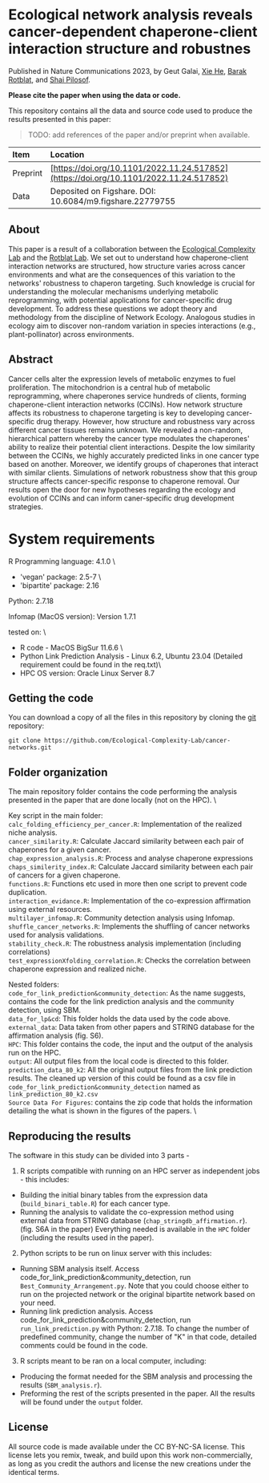 
# Ecological network analysis reveals cancer-dependent chaperone-client interaction structure and robustnes
Published in Nature Communications 2023, by Geut Galai, [Xie He](https://sites.google.com/view/xie-he/about-me), [Barak Rotblat](https://barakrotblat.wixsite.com/rotblatlab),
and [Shai Pilosof](https://lifewp.bgu.ac.il/wp/pilos/).

**Please cite the paper when using the data or code.**

This repository contains all the data and source code used to produce the results
presented in this paper:

> TODO: add references of the paper and/or preprint when available.

|Item  | Location |
|:-|:-----|
| Preprint | [https://doi.org/10.1101/2022.11.24.517852](https://doi.org/10.1101/2022.11.24.517852) |
| Data | Deposited on Figshare. DOI: 10.6084/m9.figshare.22779755 |

## About

This paper is a result of a collaboration between the [Ecological Complexity Lab](https://lifewp.bgu.ac.il/wp/pilos/) and the [Rotblat Lab](https://barakrotblat.wixsite.com/rotblatlab). We set out to understand how chaperone-client interaction networks are structured, how structure varies across cancer environments and what are the consequences of this variation to the networks' robustness to chaperon targeting. Such knowledge is crucial for understanding the molecular mechanisms underlying metabolic reprogramming, with potential applications for cancer-specific drug development. To address these questions we adopt theory and methodology from the discipline of Network Ecology. Analogous studies in ecology aim to discover non-random variation in species interactions (e.g., plant-pollinator) across environments.


## Abstract

Cancer cells alter the expression levels of metabolic enzymes to fuel proliferation. The mitochondrion is a central hub of metabolic reprogramming, where chaperones service hundreds of clients, forming chaperone-client interaction networks (CCINs). How network structure affects its robustness to chaperone targeting is key to developing cancer-specific drug therapy. However, how structure and robustness vary across different cancer tissues remains unknown. We revealed a non-random, hierarchical pattern whereby the cancer type modulates the chaperones' ability to realize their potential client interactions. Despite the low similarity between the CCINs, we highly accurately predicted links in one cancer type based on another. Moreover, we identify groups of chaperones that interact with similar clients. Simulations of network robustness show that this group structure affects cancer-specific response to chaperone removal. Our results open the door for new hypotheses regarding the ecology and evolution of CCINs and can inform caner-specific drug development strategies.


# System requirements
R Programming language: 4.1.0 \
- 'vegan' package: 2.5-7 \
- 'bipartite' package: 2.16

Python: 2.7.18 

Infomap (MacOS version): Version 1.7.1

tested on: \
- R code - MacOS BigSur 11.6.6 \
- Python Link Prediction Analysis - Linux 6.2, Ubuntu 23.04 (Detailed requirement could be found in the req.txt)\
- HPC OS version: Oracle Linux Server 8.7 

## Getting the code

You can download a copy of all the files in this repository by cloning the
[git](https://git-scm.com/) repository:

    git clone https://github.com/Ecological-Complexity-Lab/cancer-networks.git

## Folder organization

The main repository folder contains the code performing the analysis presented 
in the paper that are done locally (not on the HPC). \

Key script in the main folder: \
`calc_folding_efficiency_per_cancer.R`: Implementation of the realized niche analysis. \
`cancer_similarity.R`: Calculate Jaccard similarity between each pair of chaperones for a given cancer.  \
`chap_expression_analysis.R`: Process and analyse chaperone expressions\
`chaps_similerity_index.R`: Calculate Jaccard similarity between each pair of cancers for a given chaperone.  \
`functions.R`: Functions etc used in more then one script to prevent code duplication.\
`interaction_evidance.R`: Implementation of the co-expression affirmation using external resources. \
`multilayer_infomap.R`: Community detection analysis using Infomap. \
`shuffle_cancer_networks.R`: Implements the shuffling of cancer networks used for analysis validations.\
`stability_check.R`: The robustness analysis implementation (including correlations)\
`test_expressionXfolding_correlation.R`: Checks the correlation between chaperone expression and realized niche.


Nested folders: \
`code_for_link_prediction&community_detection`: As the name suggests, contains the code for the link prediction analysis and the community detection, using SBM. \
`data_for_lp&cd`: This folder holds the data used by the code above. \
`external_data`: Data taken from other papers and STRING database for the affirmation analysis (fig. S6). \
`HPC`: This folder contains the code, the input and the output of the analysis run on the HPC.  \
`output`: All output files from the local code is directed to this folder. \
`prediction_data_80_k2`: All the original output files from the link prediction results. The cleaned up version of this could be found as a csv file in `code_for_link_prediction&community_detection` named as `link_prediction_80_k2.csv` \
`Source Data For Figures`: contains the zip code that holds the information detailing the what is shown in the figures of the papers. \


## Reproducing the results

The software in this study can be divided into 3 parts -

1. R scripts compatible with running on an HPC server as independent jobs - this includes:
* Building the initial binary tables from the expression data (`build_binari_table.R`) for each cancer type.
* Running the analysis to validate the co-expression method using external data from STRING database (`chap_stringdb_affirmation.r`). (fig. S6A in the paper)
Everything needed is available in the `HPC` folder (including the results used in the paper).

2. Python scripts to be run on linux server with this includes:
* Running SBM analysis itself. Access code_for_link_prediction&community_detection, run `Best_Community_Arrangement.py`. Note that you could choose either to run on the projected network or the original bipartite network based on your need. 
* Running link prediction analysis. Access code_for_link_prediction&community_detection, run `run_link_prediction.py` with Python: 2.7.18. To change the number of predefined community, change the number of "K" in that code, detailed comments could be found in the code.

3. R scripts meant to be ran on a local computer, including:
* Producing the format needed for the SBM analysis and processing the results (`SBM_analysis.r`).
* Preforming the rest of the scripts presented in the paper.
All the results will be found under the `output` folder.


## License

All source code is made available under the CC BY-NC-SA license. This license lets you remix, tweak, and build upon this work non-commercially, as long as you credit the authors and license the new creations under the identical terms.

